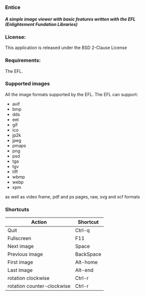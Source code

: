 ### Entice
##### A simple image viewer with basic features written with the EFL (Enlightement Fundation Libraries)

### License:

This application is released under the BSD 2-Clause License

### Requirements:

The EFL.

### Supported images

All the image formats supported by the EFL. The EFL can support:

- avif
- bmp
- dds
- eet
- gif
- ico
- jp2k
- jpeg
- pmaps
- png
- psd
- tga
- tgv
- tiff
- wbmp
- webp
- xpm

as well as video frame, pdf and ps pages, raw, svg and xcf formats

### Shortcuts

Action | Shortcut
------ | --------
Quit   | Ctrl-q
Fullscreen | F11
Next image | Space
Previous image|  BackSpace
First image | Alt-home
Last image | Alt-end
rotation clockwise|  Ctrl-r
rotation counter-clockwise | Ctrl-r
